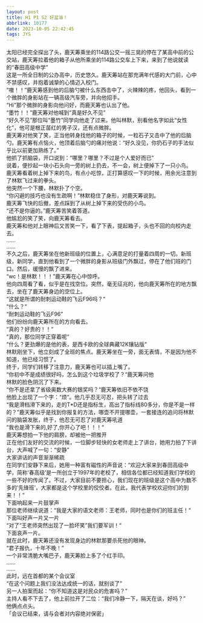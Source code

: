 ```yaml
---
layout: post
title: H1 P1 S2 好盆油！
abbrlink: 10177
date: 2023-10-05 22:42:45
tags: JYS
---
```

太阳已经完全探出了头，鹿天筹乘坐的114路公交一摇三晃的停在了某高中前的公交站，鹿天筹拉着他的箱子从他所乘坐的114路公交车上下来，来到了他说就读的“春田高级中学”<br>
这是一所全日制的公办高中，历史悠久。鹿天筹站在那充满年代感的大门前，心中不禁感叹，并抱着诚挚的心情迈入校门。<br>
“嗷！！”鹿天筹感到他的后脑勺被什么东西击中了，火辣辣的疼，他回头，看到一个微胖的身影站在一辆高级汽车旁，并向他招手。<br>
“Hi”那个微胖的身影向他问好，而鹿天筹也认出了他。<br>
“墨竹！！”鹿天筹对他喊到“真是好久不见”<br>
“好久不见”那位叫“墨竹”同学向他走了过来。他叫林默，别看他名字如此“女性化”，他可是根正苗红的男子汉，还有点微胖。<br>
鹿天筹对他笑了笑，正当他转身找他的箱子的时候，一粒石子又击中了他的后脑勺。鹿天筹有点恼火，他顶着后脑勺的痛对他说：“好久没见，你扔石子的手法似乎比以前更加熟练了。”<br>
他抓了抓脑袋，开口说到：“哪里？哪里？不过是个人爱好而已”<br>
说着，便抄起一块小石头向一旁的树上扔去，不一会，树上便掉下了一只小鸟。<br>
鹿天筹看着树上掉下来的鸟，有点小吃惊，正打算感叹一下的时候，用余光注意到了林默飞过来的拳头。<br>
他突然一个下腰，林默扑了个空。<br>
“你闪避的技巧也没有生疏啊！”林默稳住了身形，对鹿天筹说到。<br>
鹿天筹飞快的后撤，差点踩到了从树上掉下来的受伤的小鸟。<br>
“还不是你逼的。”鹿天筹苦笑着答道。<br>
他尴尬的笑了笑，向鹿天筹看去。<br>
鹿天筹和他对上眼神后又苦笑一下，看了下表，提起箱子，头也不回的向校内走去。<br>
……<br>
……<br>
不久之后，鹿天筹坐在他新班级的位置上，心满意足的打量着四周的一切。新班级，新同学，直到他看到了一个微胖的身影从班级门外飘过，停在了他们班的门口。然后，缓慢的飘了进来。<br>
“wc！是林默！！！”鹿天筹在心中惊呼。<br>
他向四周看了看，似乎是在找空位。突然，毫无征兆的，他向鹿天筹所在的地方飘去，坐在了鹿天筹身边的空位上。<br>
“这就是所谓的耐刺运动鞋的飞云F96吗？“<br>
“什么？“<br>
“耐刺运动鞋的飞云F96”<br>
他们纷纷向鹿天筹所在的方向看去。<br>
“真的？好贵的！！“<br>
“真的，那位同学正穿着呢“<br>
“什么？更劲爆的是他的表，是西卡欧的全球典藏12K镶钻版“<br>
林默刚坐下，他立刻成了全班的焦点。鹿天筹坐在一旁，面无表情，不是因为他不知道，他已经习惯了。<br>
终于，同学们转移了注意力，鹿天筹也可以插上嘴了。<br>
“你初中不是成绩很好吗，怎么到这个垃圾学校了？“鹿天筹问他<br>
林默的脸色阴沉了下来。<br>
“你不是还拿了省级奥数大赛的银奖吗？“鹿天筹依旧不依不饶<br>
他脸上出现了一个字：“烦“。他几乎忍无可忍，把头转了过去<br>
“我是滑档滑下来的，走的T*D还是指标生，高出了指标线80多分，你是不是一样的？”鹿天筹似乎是找到你报复的方法，哪壶不开提哪壶，一套接连的追问将林默问的脑袋发胀，终于，他忍无可忍了对鹿天筹吼道<br>
“我也是滑下来的,好了,你开心了吧！！！“<br>
鹿天筹想拍一下他的肩膀，却被他一把推开<br>
正在他们友好的交流的时候，一位脚步轻快的女老师走上了讲台，她用力拍了下讲台，大声喊了一句：“安静”<br>
大家讲话的声音渐渐稀疏<br>
在同学们安静下来后，她用一种富有磁性的声音说：“欢迎大家来到春田高级中学，简称‘春高级’是一所创立于1997年的老校了，相信各位都已经知道我们学校的一些不好的传闻了。不过，大家目前不要担心，我们现在的班级是这个高中为数不多的’先锋班’，大家都是这个学校里的佼佼者。在此，我代表学校欢迎你们的到来！！“<br>
下面响起来一片鼓掌声<br>
那位老师继续说道：“我是大家的语文老师：王老师，同时也是你们的班主任！“<br>
下面叫好声一片又一片<br>
“对了“王老师突然出现了一脸坏笑”我们要军训！“<br>
下面哀声一片。<br>
就在此时，鹿天筹还没有发现身边的林默那要杀死他的眼神。<br>
“君子报仇，十年不晚！”<br>
一个非常清脆大嘴巴子，鹿天筹脸上多了个红手印。<br>
……<br>
……<br>
此时，远在首都的某个会议室<br>
“在这个问题上我们没法达成统一的话，就别谈了”<br>
另一人拍案而起：“你不知道这是对民众的危害吗？”<br>
主持人看不下去了，他上前拉开了二位：“我们冷静一下，隔天在谈，好吗？”<br>
他俩点点头。<br>
「会议已结束，请与会者对内容绝对保密」<br>
